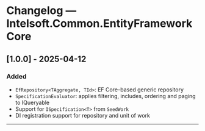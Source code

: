 # Changelog — Intelsoft.Common.EntityFrameworkCore

## [1.0.0] - 2025-04-12

### Added
- `EfRepository<TAggregate, TId>`: EF Core–based generic repository
- `SpecificationEvaluator`: applies filtering, includes, ordering and paging to IQueryable
- Support for `ISpecification<T>` from `SeedWork`
- DI registration support for repository and unit of work

---
